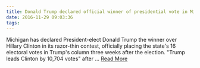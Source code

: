 ```yaml
---
title: Donald Trump declared official winner of presidential vote in Michigan
date: 2016-11-29 09:03:36
tags:
---
```

Michigan has declared President-elect Donald Trump the winner over Hillary Clinton in its razor-thin contest, officially placing the state's 16 electoral votes in Trump's column three weeks after the election. "Trump leads Clinton by 10,704 votes" after ...
[Read More](http://www.9news.com.au/world/2016/11/29/07/08/trump-declared-winner-of-presidential-vote-in-michigan)